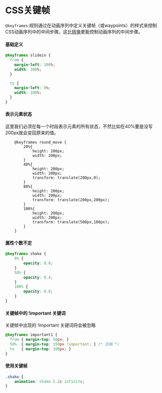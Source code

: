 # CSS关键帧

`@keyframes` 规则通过在动画序列中定义关键帧（或waypoints）的样式来控制CSS动画序列中的中间步骤。这比[转换](https://developer.mozilla.org/zh-CN/docs/Web/CSS/CSS_Transitions)更能控制动画序列的中间步骤。

#### 基础定义

```css
@keyframes slidein {
  from {
    margin-left: 100%;
    width: 300%;
  }

  to {
    margin-left: 0%;
    width: 100%;
  }
}
```

#### 表示元素状态

这里我们必须在每一个时段表示元素的所有状态，不然比如在40%要是没写200px就会变回原来的值。

```
    @keyframes round_move {
        20%{
            height: 200px;
            width: 200px;
        }
        40%{
            height: 200px;
            width: 200px;
            transform: translate(200px,0);
        }
        80%{
            height: 200px;
            width: 200px;
            transform: translate(200px,200px);
        }
        100%{
            height: 200px;
            width: 200px;
            transform: translate(500px,100px);
        }
    }
```



#### 属性个数不定

```css
@keyframes shake {
    0% {
        opacity: 0.8;
    }
    50% {
        opacity: 0.4;
    }
    100% {
        opacity: 0.8;
    }
}
```

#### 关键帧中的 !important 关键词

关键帧中出现的 !important 关键词将会被忽略

```css
@keyframes important1 {
  from { margin-top: 50px; }
  50%  { margin-top: 150px !important; } /* 忽略 */
  to   { margin-top: 100px; }
}
```

#### 使用关键帧

```css
.shake {
    animation: shake 2.2s infinite;
}
```


